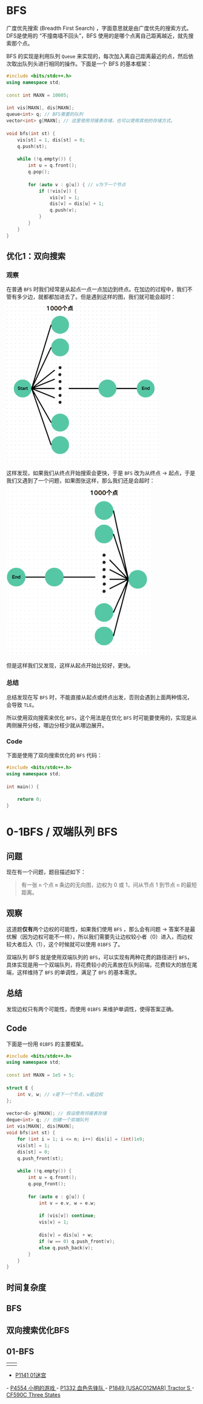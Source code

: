 # BFS
广度优先搜索 (Breadth First Search) ，字面意思就是由广度优先的搜索方式。DFS是使用的 “不撞南墙不回头”，BFS 使用的是哪个点离自己距离越近，就先搜索那个点。

BFS 的实现是利用队列 `Queue` 来实现的，每次加入离自己距离最近的点，然后依次取出队列头进行相同的操作。下面是一个 BFS 的基本框架：

```cpp
#include <bits/stdc++.h>
using namespace std;

const int MAXN = 10005;

int vis[MAXN], dis[MAXN];
queue<int> q; // BFS需要的队列
vector<int> g[MAXN]; // 这里使用邻接表存储，也可以使用其他的存储方式。

void bfs(int st) {
	vis[st] = 1, dis[st] = 0;
	q.push(st);

	while (!q.empty()) {
		int u = q.front();
		q.pop();

		for (auto v : g[u]) { // v为下一个节点
			if (!vis[v]) {
				vis[v] = 1;
				dis[v] = dis[u] + 1;
				q.push(v);
			}
		}
	}
}
```
## 优化1：双向搜索
### 观察
在普通 `BFS` 时我们经常是从起点一点一点加边到终点。在加边的过程中，我们不管有多少边，就都都加进去了。但是遇到这样的图，我们就可能会超时：
![image lost](../../assets/images/BFS1.png)

这样发现，如果我们从终点开始搜索会更快，于是 `BFS` 改为从终点 $\to$ 起点，于是我们又遇到了一个问题，如果图张这样，那么我们还是会超时：
![image lost](../../assets/images/BFS2.png)

但是这样我们又发现，这样从起点开始比较好，更快。

### 总结
总结发现在写 `BFS` 时，不能直接从起点或终点出发，否则会遇到上面两种情况，会导致 `TLE`。

所以使用双向搜索来优化 `BFS`，这个用法是在优化 `BFS` 时可能要使用的，实现是从两侧展开分枝，哪边分枝少就从哪边展开。

### Code
下面是使用了双向搜索优化的 `BFS` 代码：
```cpp
#include <bits/stdc++.h>
using namespace std;

int main() {

	return 0;
}
```
# 0-1BFS / 双端队列 BFS
## 问题
现在有一个问题，题目描述如下：

>有一张 `n` 个点 `m` 条边的无向图，边权为 0 或 1，问从节点 1 到节点 `n` 的最短距离。

## 观察
这道题**仅有**两个边权的可能性，如果我们使用 `BFS` ，那么会有问题 $\to$ 答案不是最优解（因为边权可能不一样），所以我们需要先让边权较小者（0）进入，而边权较大者后入（1），这个时候就可以使用 `01BFS` 了。

双端队列 BFS 就是使用双端队列的 `BFS`，可以实现有两种花费的路径进行 `BFS`，具体实现是用一个双端队列，将花费较小的元素放在队列前端，花费较大的放在尾端，这样维持了 `BFS` 的单调性，满足了 `BFS` 的基本需求。
## 总结
发现边权只有两个可能性，而使用 `01BFS` 来维护单调性，使得答案正确。
## Code
下面是一份用 `01BFS` 的主要框架。
```cpp
#include <bits/stdc++.h>
using namespace std;

const int MAXN = 1e5 + 5;

struct E {
	int v, w; // v是下一个节点，w是边权
};

vector<E> g[MAXN]; // 假设使用邻接表存储
deque<int> q; // 创建一个双端队列
int vis[MAXN], dis[MAXN];
void bfs(int st) {
	for (int i = 1; i <= n; i++) dis[i] = (int)1e9;
	vis[st] = 1;
	dis[st] = 0;
	q.push_front(st);

	while (!q.empty()) {
		int u = q.front();
		q.pop_front();

		for (auto e : g[u]) {
			int v = e.v, w = e.w;

			if (vis[v]) continue;
			vis[v] = 1;

			dis[v] = dis[u] + w;
			if (w == 0) q.push_front(v);
			else q.push_back(v);
		}
	}
}
```
## 时间复杂度
## BFS
## 双向搜索优化BFS
## 01-BFS

|||
| --- | --- |
|||

- <a href="https://www.luogu.com.cn/problem/P1141" target="_blank" rel="noopener noreferrer">
    P1141 01迷宫
</a>
- <a href="https://www.luogu.com.cn/problem/P4554" target="_blank" rel="noopener noreferrer">
    P4554 小明的游戏
</a>
- <a href="https://www.luogu.com.cn/problem/P1332" target="_blank" rel="noopener noreferrer">
    P1332 血色先锋队
</a>
- <a href="https://www.luogu.com.cn/problem/P1849" target="_blank" rel="noopener noreferrer">
    P1849 [USACO12MAR] Tractor S
</a>
- <a href="https://www.luogu.com.cn/problem/CF590C" target="_blank" rel="noopener noreferrer">
    CF590C Three States
</a>